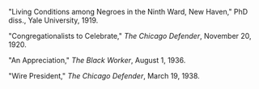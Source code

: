 "Living Conditions among Negroes in the Ninth Ward, New Haven," PhD diss., Yale University, 1919.

"Congregationalists to Celebrate," *The Chicago Defender*, November 20, 1920.

"An Appreciation," *The Black Worker*, August 1, 1936. 

"Wire President," *The Chicago Defender*, March 19, 1938.

